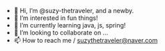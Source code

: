 - 👋 Hi, I’m @suzy-thetraveler, and a newby.
- 👀 I’m interested in fun things!
- 🌱 I’m currently learning java, js, spring!
- 💞️ I’m looking to collaborate on ...
- 📫 How to reach me / suzythetraveler@naver.com

<!---
suzy-thetraveler/suzy-thetraveler is a ✨ special ✨ repository because its `README.md` (this file) appears on your GitHub profile.
You can click the Preview link to take a look at your changes.
--->
